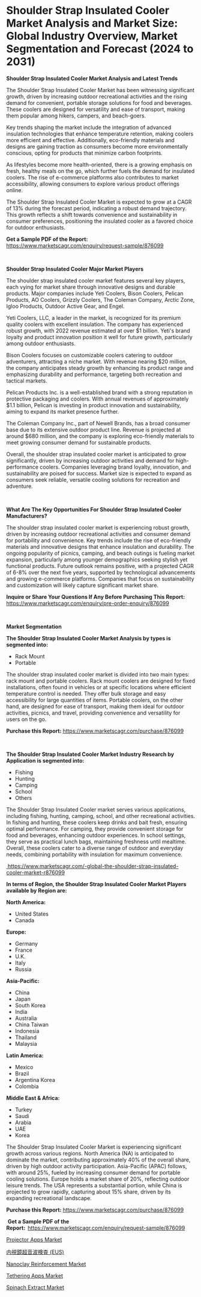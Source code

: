 <p><h1>Shoulder Strap Insulated Cooler Market Analysis and Market Size: Global Industry Overview, Market Segmentation and Forecast (2024 to 2031)</h1></p><p><strong>Shoulder Strap Insulated Cooler Market Analysis and Latest Trends</strong></p>
<p><p>The Shoulder Strap Insulated Cooler Market has been witnessing significant growth, driven by increasing outdoor recreational activities and the rising demand for convenient, portable storage solutions for food and beverages. These coolers are designed for versatility and ease of transport, making them popular among hikers, campers, and beach-goers. </p><p>Key trends shaping the market include the integration of advanced insulation technologies that enhance temperature retention, making coolers more efficient and effective. Additionally, eco-friendly materials and designs are gaining traction as consumers become more environmentally conscious, opting for products that minimize carbon footprints. </p><p>As lifestyles become more health-oriented, there is a growing emphasis on fresh, healthy meals on the go, which further fuels the demand for insulated coolers. The rise of e-commerce platforms also contributes to market accessibility, allowing consumers to explore various product offerings online. </p><p>The Shoulder Strap Insulated Cooler Market is expected to grow at a CAGR of 13% during the forecast period, indicating a robust demand trajectory. This growth reflects a shift towards convenience and sustainability in consumer preferences, positioning the insulated cooler as a favored choice for outdoor enthusiasts.</p></p>
<p><strong>Get a Sample PDF of the Report:&nbsp;</strong> <a href="https://www.marketscagr.com/enquiry/request-sample/876099">https://www.marketscagr.com/enquiry/request-sample/876099</a></p>
<p>&nbsp;</p>
<p><strong>Shoulder Strap Insulated Cooler Major Market Players</strong></p>
<p><p>The shoulder strap insulated cooler market features several key players, each vying for market share through innovative designs and durable products. Major companies include Yeti Coolers, Bison Coolers, Pelican Products, AO Coolers, Grizzly Coolers, The Coleman Company, Arctic Zone, Igloo Products, Outdoor Active Gear, and Engel.</p><p>Yeti Coolers, LLC, a leader in the market, is recognized for its premium quality coolers with excellent insulation. The company has experienced robust growth, with 2022 revenue estimated at over $1 billion. Yeti's brand loyalty and product innovation position it well for future growth, particularly among outdoor enthusiasts. </p><p>Bison Coolers focuses on customizable coolers catering to outdoor adventurers, attracting a niche market. With revenue nearing $20 million, the company anticipates steady growth by enhancing its product range and emphasizing durability and performance, targeting both recreation and tactical markets.</p><p>Pelican Products Inc. is a well-established brand with a strong reputation in protective packaging and coolers. With annual revenues of approximately $1.1 billion, Pelican is investing in product innovation and sustainability, aiming to expand its market presence further.</p><p>The Coleman Company Inc., part of Newell Brands, has a broad consumer base due to its extensive outdoor product line. Revenue is projected at around $680 million, and the company is exploring eco-friendly materials to meet growing consumer demand for sustainable products.</p><p>Overall, the shoulder strap insulated cooler market is anticipated to grow significantly, driven by increasing outdoor activities and demand for high-performance coolers. Companies leveraging brand loyalty, innovation, and sustainability are poised for success. Market size is expected to expand as consumers seek reliable, versatile cooling solutions for recreation and adventure.</p></p>
<p>&nbsp;</p>
<p><strong>What Are The Key Opportunities For Shoulder Strap Insulated Cooler Manufacturers?</strong></p>
<p><p>The shoulder strap insulated cooler market is experiencing robust growth, driven by increasing outdoor recreational activities and consumer demand for portability and convenience. Key trends include the rise of eco-friendly materials and innovative designs that enhance insulation and durability. The ongoing popularity of picnics, camping, and beach outings is fueling market expansion, particularly among younger demographics seeking stylish yet functional products. Future outlook remains positive, with a projected CAGR of 6-8% over the next five years, supported by technological advancements and growing e-commerce platforms. Companies that focus on sustainability and customization will likely capture significant market share.</p></p>
<p><strong>Inquire or Share Your Questions If Any Before Purchasing This Report:</strong> <a href="https://www.marketscagr.com/enquiry/pre-order-enquiry/876099">https://www.marketscagr.com/enquiry/pre-order-enquiry/876099</a></p>
<p>&nbsp;</p>
<p><strong>Market Segmentation</strong></p>
<p><strong>The Shoulder Strap Insulated Cooler Market Analysis by types is segmented into:</strong></p>
<p><ul><li>Rack Mount</li><li>Portable</li></ul></p>
<p><p>The shoulder strap insulated cooler market is divided into two main types: rack mount and portable coolers. Rack mount coolers are designed for fixed installations, often found in vehicles or at specific locations where efficient temperature control is needed. They offer bulk storage and easy accessibility for large quantities of items. Portable coolers, on the other hand, are designed for ease of transport, making them ideal for outdoor activities, picnics, and travel, providing convenience and versatility for users on the go.</p></p>
<p><strong>Purchase this Report:&nbsp;</strong><a href="https://www.marketscagr.com/purchase/876099">https://www.marketscagr.com/purchase/876099</a></p>
<p>&nbsp;</p>
<p><strong>The Shoulder Strap Insulated Cooler Market Industry Research by Application is segmented into:</strong></p>
<p><ul><li>Fishing</li><li>Hunting</li><li>Camping</li><li>School</li><li>Others</li></ul></p>
<p><p>The Shoulder Strap Insulated Cooler market serves various applications, including fishing, hunting, camping, school, and other recreational activities. In fishing and hunting, these coolers keep drinks and bait fresh, ensuring optimal performance. For camping, they provide convenient storage for food and beverages, enhancing outdoor experiences. In school settings, they serve as practical lunch bags, maintaining freshness until mealtime. Overall, these coolers cater to a diverse range of outdoor and everyday needs, combining portability with insulation for maximum convenience.</p></p>
<p><a href="https://www.marketscagr.com/-global-the-shoulder-strap-insulated-cooler-market-r876099">&nbsp;https://www.marketscagr.com/-global-the-shoulder-strap-insulated-cooler-market-r876099</a></p>
<p><strong>In terms of Region, the Shoulder Strap Insulated Cooler Market Players available by Region are:</strong></p>
<p>
    <p> <strong> North America: </strong>
        <ul>
            <li>United States</li>
            <li>Canada</li>
        </ul>
        </p> 
    <p> <strong> Europe: </strong>
        <ul>
            <li>Germany</li>
            <li>France</li>
            <li>U.K.</li>
            <li>Italy</li>
            <li>Russia</li>
        </ul>
        </p> 
    <p> <strong> Asia-Pacific: </strong>
        <ul>
            <li>China</li>
            <li>Japan</li>
            <li>South Korea</li>
            <li>India</li>
            <li>Australia</li>
            <li>China Taiwan</li>
            <li>Indonesia</li>
            <li>Thailand</li>
            <li>Malaysia</li>
        </ul>
        </p> 
    <p> <strong> Latin America: </strong>
        <ul>
            <li>Mexico</li>
            <li>Brazil</li>
            <li>Argentina Korea</li>
            <li>Colombia</li>
        </ul>
        </p> 
    <p> <strong> Middle East & Africa: </strong>
        <ul>
            <li>Turkey</li>
            <li>Saudi</li>
            <li>Arabia</li>
            <li>UAE</li>
            <li>Korea</li>
        </ul>
    </p>
    </p>
<p><p>The Shoulder Strap Insulated Cooler Market is experiencing significant growth across various regions. North America (NA) is anticipated to dominate the market, contributing approximately 40% of the overall share, driven by high outdoor activity participation. Asia-Pacific (APAC) follows, with around 25%, fueled by increasing consumer demand for portable cooling solutions. Europe holds a market share of 20%, reflecting outdoor leisure trends. The USA represents a substantial portion, while China is projected to grow rapidly, capturing about 15% share, driven by its expanding recreational landscape.</p></p>
<p><strong>Purchase this Report: </strong><a href="https://www.marketscagr.com/purchase/876099">https://www.marketscagr.com/purchase/876099</a></p>
<p>&nbsp;<strong>Get a Sample PDF of the Report:&nbsp;&nbsp;</strong><a href="https://www.marketscagr.com/enquiry/request-sample/876099">https://www.marketscagr.com/enquiry/request-sample/876099</a></p>
<p><strong></strong></p>
<p><p><a href="https://www.linkedin.com/pulse/emerging-projector-apps-market-opportunities-analysis-acpme?trackingId=OpXZzus2SZyC26px%2F61BTQ%3D%3D">Projector Apps Market</a></p><p><a href="https://medium.com/@sheilabruen2023/endoscopic-ultrasound-eus-market-%E3%81%AE%E3%82%B0%E3%83%AD%E3%83%BC%E3%83%90%E3%83%AB%E5%B8%82%E5%A0%B4%E6%A6%82%E8%A6%81%E3%81%AF-%E4%B8%96%E7%95%8C%E3%81%8A%E3%82%88%E3%81%B3%E4%B8%BB%E8%A6%81%E5%B8%82%E5%A0%B4%E3%81%AB%E3%81%8A%E3%81%91%E3%82%8B%E6%A5%AD%E7%95%8C%E3%81%AB%E5%BD%B1%E9%9F%BF%E3%82%92%E4%B8%8E%E3%81%88%E3%82%8B%E4%B8%BB%E8%A6%81%E3%81%AA%E3%83%88%E3%83%AC%E3%83%B3%E3%83%89%E3%81%AB%E3%81%A4%E3%81%84%E3%81%A6-%E7%8B%AC%E8%87%AA%E3%81%AE%E8%A6%96%E7%82%B9%E3%82%92%E6%8F%90%E4%BE%9B%E3%81%97%E3%81%BE%E3%81%99-0a47d02e8ebc">内視鏡超音波検査 (EUS)</a></p><p><a href="https://issuu.com/reportprime-2/docs/nanoclay-reinforcement-market-size-_1ea4a08197c0c9">Nanoclay Reinforcement Market</a></p><p><a href="https://www.linkedin.com/pulse/tethering-apps-market-global-trends-forecast-2024-2031-wpjke?trackingId=0QCUXWPfTzet6oscMeLKJg%3D%3D">Tethering Apps Market</a></p><p><a href="https://medium.com/@broderickleannon/the-spinach-extract-market-has-experienced-impressive-growth-in-recent-years-expanding-its-a3c6c00ac33a">Spinach Extract Market</a></p></p>